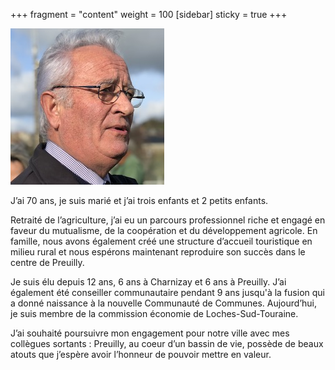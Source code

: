 +++
fragment = "content"
weight = 100
[sidebar]
  sticky = true
+++

<img src="photo.jpg" alt="" class="img-fluid rounded-circle border text-white">

J’ai 70 ans, je suis marié et j’ai trois enfants et 2 petits enfants.

Retraité de l’agriculture, j’ai eu un parcours professionnel riche et engagé en faveur du mutualisme, de la coopération et du développement agricole. En famille, nous avons également créé une structure d’accueil touristique en milieu rural et nous espérons maintenant reproduire son succès dans le centre de Preuilly.

Je suis élu depuis 12 ans, 6 ans à Charnizay et 6 ans à Preuilly. J’ai également été conseiller communautaire pendant 9 ans jusqu'à la fusion qui a donné naissance à la nouvelle Communauté de Communes. Aujourd’hui, je suis membre de la commission économie de Loches-Sud-Touraine.

J’ai souhaité poursuivre mon engagement pour notre ville avec mes collègues sortants : Preuilly, au coeur d’un bassin de vie, possède de beaux atouts que j’espère avoir l’honneur de pouvoir mettre en valeur.
